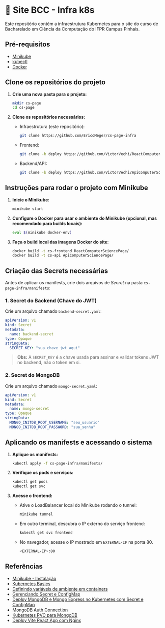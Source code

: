 # 🚢 Site BCC - Infra k8s

Este repositório contém a infraestrutura Kubernetes para o site do curso de Bacharelado em Ciência da Computação do IFPR Campus Pinhais.

## Pré-requisitos

- [Minikube](https://minikube.sigs.k8s.io/docs/)
- [kubectl](https://kubernetes.io/docs/tasks/tools/)
- [Docker](https://www.docker.com/)

## Clone os repositórios do projeto

1. **Crie uma nova pasta para o projeto:**
   ```sh
   mkdir cs-page
   cd cs-page
   ```

2. **Clone os repositórios necessários:**
   - Infraestrutura (este repositório):
     ```sh
     git clone https://github.com/EricoMeger/cs-page-infra
     ```
   - Frontend:
     ```sh
     git clone -b deploy https://github.com/VictorVechi/ReactComputerSciencePage
     ```
   - Backend/API:
     ```sh
     git clone -b deploy https://github.com/VictorVechi/ApiComputerSciencePage
     ```

## Instruções para rodar o projeto com Minikube

1. **Inicie o Minikube:**
   ```sh
   minikube start
   ```

2. **Configure o Docker para usar o ambiente do Minikube (opcional, mas recomendado para builds locais):**
   ```sh
   eval $(minikube docker-env)
   ```

3. **Faça o build local das imagens Docker do site:**
   ```sh
   docker build -t cs-frontend ReactComputerSciencePage/
   docker build -t cs-api ApiComputerSciencePage/
   ```

## Criação das Secrets necessárias

Antes de aplicar os manifests, crie dois arquivos de *Secret* na pasta `cs-page-infra/manifests`:

### 1. Secret do Backend (Chave do JWT)

Crie um arquivo chamado `backend-secret.yaml`:

```yaml
apiVersion: v1
kind: Secret
metadata:
  name: backend-secret
type: Opaque
stringData:
  SECRET_KEY: "sua_chave_jwt_aqui"
```

> **Obs:** A `SECRET_KEY` é a chave usada para assinar e validar tokens JWT no backend, não o token em si.

### 2. Secret do MongoDB

Crie um arquivo chamado `mongo-secret.yaml`:

```yaml
apiVersion: v1
kind: Secret
metadata:
  name: mongo-secret
type: Opaque
stringData:
  MONGO_INITDB_ROOT_USERNAME: "seu_usuario"
  MONGO_INITDB_ROOT_PASSWORD: "sua_senha"
```

## Aplicando os manifests e acessando o sistema

1. **Aplique os manifests:**
   ```sh
   kubectl apply -f cs-page-infra/manifests/
   ```

2. **Verifique os pods e serviços:**
   ```sh
   kubectl get pods
   kubectl get svc
   ```

3. **Acesse o frontend:**
   - Ative o LoadBalancer local do Minikube rodando o tunnel:
     ```sh
     minikube tunnel
     ```
   - Em outro terminal, descubra o IP externo do serviço frontend:
     ```sh
     kubectl get svc frontend
     ```
   - No navegador, acesse o IP mostrado em `EXTERNAL-IP` na porta 80.
     ```sh
     <EXTERNAL-IP>:80
     ```

## Referências

- [Minikube - Instalação](https://minikube.sigs.k8s.io/docs/start/?arch=%2Flinux%2Fx86-64%2Fstable%2Fbinary+download)
- [Kubernetes Basics](https://kubernetes.io/docs/tutorials/kubernetes-basics/)
- [Definindo variáveis de ambiente em containers](https://kubernetes.io/docs/tasks/inject-data-application/define-environment-variable-container/)
- [Gerenciando Secret e ConfigMap](https://kubernetes.io/docs/tasks/configmap-secret/managing-secret-using-config-file/)
- [Deploy MongoDB e Mongo Express no Kubernetes com Secret e ConfigMap](https://medium.com/@m.ibtisam.syed/deploying-mongodb-and-mongo-express-on-kubernetes-using-minikube-including-secret-configmap-6cc994933ff2)
- [MongoDB Auth Connection](https://www.mongodb.com/community/forums/t/mongodb-connection-uri/248220)
- [Kubernetes PVC para MongoDB](https://stackoverflow.com/questions/70685863/kubernetes-and-mongo-pv-pvc)
- [Deploy Vite React App com Nginx](https://dev-mus.medium.com/how-to-deploy-a-vite-react-app-using-nginx-server-d7190a29d8cd)